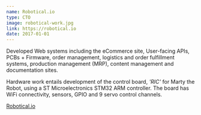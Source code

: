 ```yaml
---
name: Robotical.io
type: CTO
image: robotical-work.jpg
link: https://robotical.io
date: 2017-01-01
---
```


Developed Web systems including the eCommerce site, User-facing APIs, PCBs + Firmware,
order management, logistics and order fulfillment systems, production management (MRP), content management and documentation sites.

Hardware work entails development of the control board, *'RIC'* for Marty the Robot, using a 
ST Microelectronics STM32 ARM controller. The board has WiFi connectivity, sensors, GPIO and 9 servo control
channels.

[Robotical.io](https://robotical.io)


